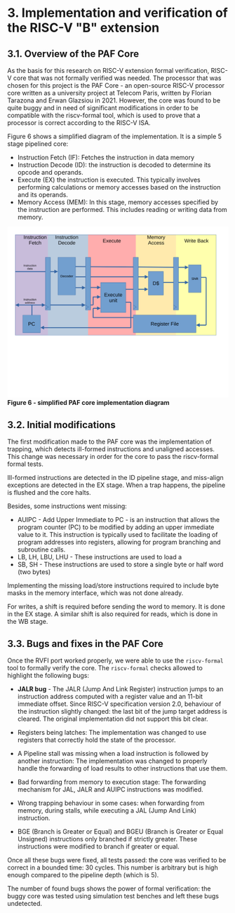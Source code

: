 # 3. Implementation and verification of the RISC-V "B" extension

## 3.1. Overview of the PAF Core

As the basis for this research on RISC-V extension formal verification, RISC-V core that was not formally verified was needed. 
The processor that was chosen for this project is the PAF Core - an open-source RISC-V processor core written as a university project at Telecom Paris, written by Florian Tarazona and Erwan Glazsiou in 2021. However, the core was found to be quite buggy and in need of significant modifications in order to be compatible with the riscv-formal tool, which is used to prove that a processor is correct according to the RISC-V ISA.

Figure 6 shows a simplified diagram of the implementation. It is a simple 5 stage pipelined core:

- Instruction Fetch (IF): Fetches the instruction in data memory
-  Instruction Decode (ID): the instruction is decoded to determine its opcode and operands.
- Execute (EX) the instruction is executed. This typically involves performing calculations or memory accesses based on the instruction and its operands.
- Memory Access (MEM): In this stage, memory accesses specified by the instruction are performed. This includes reading or writing data from memory.




![](cpu.svg)
__Figure 6 - simplified PAF core implementation diagram__



## 3.2. Initial modifications

The first modification made to the PAF core was the implementation of trapping, which detects ill-formed instructions and unaligned accesses.
This change was necessary in order for the core to pass the riscv-formal formal tests.    

Ill-formed instructions are detected in the ID pipeline stage, and miss-align exceptions are detected in the EX stage. When a trap happens, the pipeline is flushed and the core halts.



Besides, some instructions went missing:
- AUIPC - Add Upper Immediate to PC - is an instruction that allows the program counter (PC) to be modified by adding an upper immediate value to it. This instruction is typically used to facilitate the loading of program addresses into registers, allowing for program branching and subroutine calls. 
- LB, LH, LBU, LHU - These instructions are used to load a 
- SB, SH - These instructions are used to store a single byte or half word (two bytes)

Implementing the missing load/store instructions required to include byte masks in the memory interface, which was not done already. 

For writes, a shift is required before sending the word to memory. It is done in the EX stage. A similar shift is also required for reads, which is done in the WB stage.



## 3.3. Bugs and fixes in the PAF Core

Once the RVFI port worked properly, we were able to use the `riscv-formal` tool to formally verify the core. The `riscv-formal` checks allowed to highlight the following bugs:

- __JALR bug__ - The JALR (Jump And Link Register) instruction jumps to an instruction address computed with a register value and an 11-bit immediate offset. Since RISC-V specification version 2.0, behaviour of the instruction slightly changed: the last bit of the jump target address is cleared. The original implementation did not support this bit clear.

- Registers being latches: The implementation was changed to use registers that correctly hold the state of the processor.

- A Pipeline stall was missing when a load instruction is followed by another instruction: The implementation was changed to properly handle the forwarding of load results to other instructions that use them.

- Bad forwarding from memory to execution stage: The forwarding mechanism for JAL, JALR and AUIPC instructions was modified.

- Wrong trapping behaviour in some cases: when forwarding from memory, during stalls, while executing a JAL (Jump And Link) instruction.

- BGE (Branch is Greater or Equal) and BGEU (Branch is Greater or Equal Unsigned) instructions only branched if strictly greater. These instructions were modified to branch if greater or equal.


Once all these bugs were fixed, all tests passed: the core was verified to be correct in a bounded time: 30 cycles. This number is arbitrary but is high enough compared to the pipeline depth (which is 5).

The number of found bugs shows the power of formal verification: the buggy core was tested using simulation test benches and left these bugs undetected.


